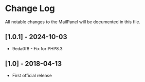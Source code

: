 Change Log
==========

All notable changes to the MailPanel will be documented in this file.

[1.0.1] - 2024-10-03
--------------------

* 9eda0f8 - Fix for PHP8.3

[1.0] - 2018-04-13
------------------

- First official release
